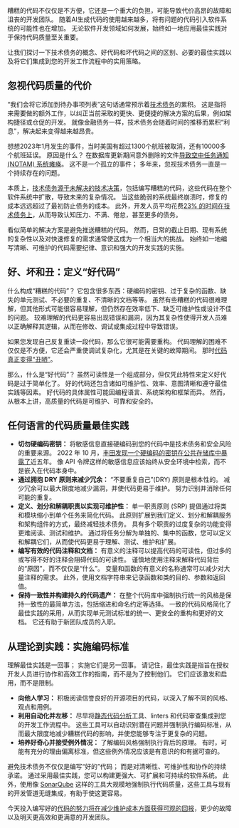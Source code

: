 糟糕的代码不仅仅是不方便，它还是一个重大的负担，可能导致代价高昂的故障和沮丧的开发团队。 随着AI生成代码的使用越来越多，将有问题的代码引入软件系统的可能性也在增加。 无论软件开发领域如何发展，始终如一地应用最佳实践对于保持代码质量至关重要。

让我们探讨一下技术债务的概念、好代码和坏代码之间的区别、必要的最佳实践以及将它们集成到您的开发工作流程中的实用策略。

## 忽视代码质量的代价

“我们会将它添加到待办事项列表”这句话通常预示着[技术债务](https://www.sonarsource.com/learn/technical-debt/)的累积。 这是指将来需要做的额外工作，以纠正当前采取的更快、更便捷的解决方案的后果，例如架构捷径或仓促的开发。 就像金融债务一样，技术债务会随着时间的推移而累积“利息”，解决起来变得越来越昂贵。

想想2023年1月发生的事件，当时美国有超过1300个航班被取消，还有10000多个航班延误。 原因是什么？ 在数据库更新期间意外删除的文件[导致空中任务通知 (NOTAM) 系统瘫痪](https://www.cnbc.com/2023/01/11/faa-orders-airlines-to-pause-departures-until-9-am-et-after-system-outage.html)。 这不是一个孤立的事件； 多年来，忽视技术债务一直是一个持续存在的问题。

本质上，[技术债务源于未解决的技术决策](https://thenewstack.io/technical-debt-continues-to-mount-heres-how-to-solve-it/)，包括编写糟糕的代码，这些代码在整个软件系统中扩散，导致未来的复杂情况。 当这些脆弱的系统最终崩溃时，修复的成本远远超过了最初防止债务的成本。 此外，开发人员平均花费[23% 的时间在技术债务上](https://dl.acm.org/doi/10.1145/3194164.3194178)，从而导致认知压力、不满、倦怠，甚至更多的债务。

看似简单的解决方案是避免推送糟糕的代码。 然而，日常的截止日期、现有系统的复杂性以及对快速修复的需求通常使这成为一个相当大的挑战。 始终如一地编写清晰、可维护的代码需要纪律、意识和强大的开发实践的实施。

## **好、坏和丑：定义“好代码”**

什么构成“糟糕的代码”？ 它包含很多东西：硬编码的密钥、过于复杂的函数、缺失的单元测试、不必要的重复、不清晰的文档等等。 虽然有些糟糕的代码很难理解，但其他形式可能很容易理解，但仍然存在效率低下、缺乏可维护性或设计不佳的问题。 较难理解的代码更容易出现错误和漏洞，因为其复杂性使得开发人员难以正确解释其逻辑，从而在修改、调试或集成过程中导致错误。

如果您发现自己反复重读一段代码，那么它很可能需要重构。 代码理解的困难不仅仅是不方便，它还会严重使调试复杂化，尤其是在关键的故障期间。 那时[代码真正变得“丑陋”](https://thenewstack.io/code-quality-becomes-even-more-vital-in-the-ai-era/)。

那么，什么是“好代码”？ 虽然可读性是一个组成部分，但仅凭此特性来定义好代码是过于简单化了。 好的代码还包含诸如可维护性、效率、意图清晰和遵守最佳实践等因素。 好代码的具体属性可能因编程语言、系统架构和框架而异。 然而，从根本上讲，高质量的代码是可维护、可靠和安全的。

## **任何语言的代码质量最佳实践**

* **切勿硬编码密钥：** 将敏感信息直接硬编码到您的代码中是技术债务和安全风险的重要来源。 2022 年 10 月，[丰田发现一个硬编码的密钥在公共存储库中暴露了](https://nhimg.org/toyota-breach)近五年。 像 API 令牌这样的敏感信息应该始终从安全环境中检索，而不是嵌入在代码本身中。
* **通过拥抱 DRY 原则来减少冗余：** “不要重复自己”(DRY) 原则是根本性的。 减少冗余可以最大限度地减少漏洞，并使代码更易于维护。 努力识别并消除任何可能的重复。
* **定义、划分和解耦职责以实现可维护性：** 单一职责原则 (SRP) 提倡通过将类和模块缩小到单个任务来简化代码。 此原则扩展到我们定义、划分和解耦服务和架构组件的方式，最终减轻技术债务。 具有多个职责的过度复杂的功能变得更难阅读、测试和维护。 通过将任务分解为单独的、集中的函数，您可以定义和解耦它们，从而使代码更易于理解、测试、维护和扩展。
* **编写有效的代码注释和文档：** 有意义的注释可以提高代码的可读性，但过多的或写得不好的注释会阻碍代码的可读性。 谨慎地使用注释来解释代码背后的“原因”，而不仅仅是“什么”。 变量和函数的有意义的名称通常可以减少对大量注释的需求。 此外，使用文档字符串来记录函数和类的目的、参数和返回值。
* **保持一致性并构建持久的代码遗产：** 在整个代码库中强制执行统一的风格是保持一致性的最简单方法，包括缩进和命名约定等选择。 一致的代码风格简化了最佳实践的采用，从而实现单元测试标准的统一、更安全的重构和更好的文档。 它还有助于新团队成员的入职。

## **从理论到实践：实施编码标准**

理解最佳实践是一回事； 实施它们是另一回事。 请记住，最佳实践是指旨在授权开发人员进行协作和高效工作的指南，而不是为了控制他们。 它们应该激发和启用，而不是限制。

* **向他人学习：** 积极阅读信誉良好的开源项目的代码，以深入了解不同的风格、观点和用例。
* **利用自动化并左移：** 尽早将[静态代码分析](https://thenewstack.io/level-up-your-software-quality-with-static-code-analysis/)工具、linters 和代码审查集成到您的开发工作流程中。 这些工具可以自动识别潜在问题并强制执行编码标准，从而最大限度地减少糟糕代码的影响，并使您能够专注于更复杂的问题。
* **培养好奇心并接受例外情况：** 了解编码风格强制执行背后的原理。 有时，可能有充分的理由偏离标准，但这些例外情况应该是有意识的和有据可查的。

避免技术债务不仅仅是编写“好的”代码； 而是对清晰性、可维护性和协作的持续承诺。 通过采用最佳实践，您可以构建更强大、可扩展和可持续的软件系统。 此外，使用像 [SonarQube](https://www.sonarsource.com/products/sonarqube/) 这样的工具大规模地强制执行代码质量，这些工具与现有的开发管道无缝集成，有助于使这更容易。

今天投入编写好的[代码的努力将在减少维护成本方面获得可观的回报](https://thenewstack.io/unraveling-the-costs-of-bad-code-in-software-development/)，更少的故障以及明天更高效和更满意的开发团队。